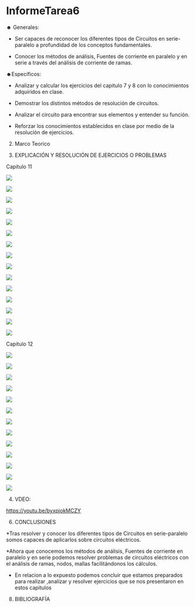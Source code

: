 # InformeTarea6

☻ Generales:

* Ser capaces de reconocer los diferentes tipos de Circuitos en serie-paralelo a profundidad de los conceptos fundamentales.

* Conocer los métodos de análisis, Fuentes de corriente en paralelo y en serie a través del análisis de corriente de ramas.

☻Específicos:

* Analizar y calcular los ejercicios del capitulo 7 y 8 con lo conocimientos adquiridos en clase. 

* Demostrar los distintos métodos de resolución de circuitos.

* Analizar el circuito para encontrar sus elementos y entender su función.

* Reforzar los conocimientos establecidos en clase por medio de la resolución de ejercicios.

2. Marco Teorico 



3. EXPLICACIÓN Y RESOLUCIÓN DE EJERCICIOS O PROBLEMAS

Capitulo 11


![](Img/1,3,5.PNG)

![](Img/7.PNG)

![](Img/9,11.PNG)

![](Img/13.PNG)

![](Img/15,17,19,21.PNG)

![](Img/11-1.jpg)

![](Img/11-2.jpg)

![](Img/11-3.jpg)

![](Img/11-4.jpg)

![](Img/11-5.jpg)

![](Img/11-6.jpg)

![](Img/11-7.jpg)

![](Img/11-9.jpg)


![](Img/43.jpg)


![](Img/45.jpg)


Capitulo 12

![](Img/2.jpg)


![](Img/4.jpg)


![](Img/6.jpg)


![](Img/8.jpg)

![](Img/1..png)

![](Img/2..png)

![](Img/3..png)

![](Img/4..png)

![](Img/5..png)

![](Img/6..png)

![](Img/7..png)

![](Img/8..png)

![](Img/9..png)

4. VDEO:

https://youtu.be/byxpiokMCZY

6. CONCLUSIONES

*Tras resolver y conocer los diferentes tipos de Circuitos en serie-paralelo somos capaces de aplicarlos sobre circuitos eléctricos.

*Ahora que conocemos los métodos de análisis, Fuentes de corriente en paralelo y en serie podemos resolver problemas de circuitos eléctricos con el análisis de ramas, nodos, mallas facilitándonos los cálculos.  

* En relacion a lo expuesto podemos concluir que estamos preparados para realizar ,analizar y resolver ejercicios que se nos presentaron en estos capitulos

8. BIBLIOGRAFÍA
